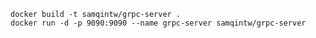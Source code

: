     docker build -t samqintw/grpc-server .
    docker run -d -p 9090:9090 --name grpc-server samqintw/grpc-server 